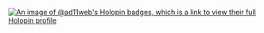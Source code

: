 [![An image of @ad11web's Holopin badges, which is a link to view their full Holopin profile](https://holopin.me/ad11web)](https://holopin.io/@ad11web)
